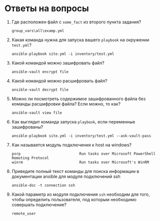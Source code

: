 # Ответы на вопросы

1. Где расположен файл с `some_fact` из второго пункта задания?

   ```
   group_vars\all\examp.yml
2. Какая команда нужна для запуска вашего `playbook` на окружении `test.yml`?
   ```
   ansible-playbook site.yml -i inventory/test.yml

3. Какой командой можно зашифровать файл?

   ```
   ansible-vault encrypt file
4. Какой командой можно расшифровать файл?
   ```
   ansible-vault decrypt file

5. Можно ли посмотреть содержимое зашифрованного файла без команды расшифровки файла? Если можно, то как?

   ```
   ansible-vault view file
6. Как выглядит команда запуска `playbook`, если переменные зашифрованы?
   ```
   ansible-playbook site.yml -i inventory/test.yml --ask-vault-pass

7. Как называется модуль подключения к host на windows?

   ```
   psrp                           Run tasks over Microsoft PowerShell Remoting Protocol
   winrm                          Run tasks over Microsoft's WinRM
8. Приведите полный текст команды для поиска информации в документации ansible для модуля подключений ssh
   ```
   ansible-doc -t connection ssh

9. Какой параметр из модуля подключения `ssh` необходим для того, чтобы определить пользователя, под которым необходимо совершать подключение?

   ```
   remote_user
